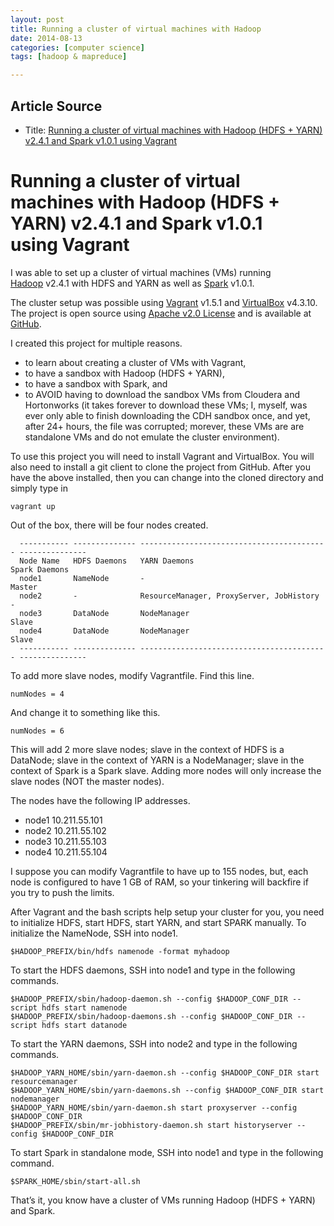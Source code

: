 ```yaml
---
layout: post
title: Running a cluster of virtual machines with Hadoop
date: 2014-08-13
categories: [computer science]
tags: [hadoop & mapreduce]

---
```


## Article Source
* Title: [Running a cluster of virtual machines with Hadoop (HDFS + YARN) v2.4.1 and Spark v1.0.1 using Vagrant](http://vangjee.wordpress.com/2014/08/03/running-a-cluster-of-hadoop-hdfs-yarn-v2-4-1-with-spark-v1-0-1-on-vagrant/)


Running a cluster of virtual machines with Hadoop (HDFS + YARN) v2.4.1 and Spark v1.0.1 using Vagrant
===

I was able to set up a cluster of virtual machines (VMs) running
[Hadoop](http://hadoop.apache.org/) v2.4.1 with HDFS and YARN as well as
[Spark](https://spark.apache.org/) v1.0.1. 

The cluster setup was possible using [Vagrant](http://www.vagrantup.com/) v1.5.1 and
[VirtualBox](https://www.virtualbox.org/) v4.3.10. The project is open
source using [Apache v2.0 License](http://www.apache.org/licenses/LICENSE-2.0.html) and is
available at [GitHub](https://github.com/vangj/vagrant-hadoop-2.4.1-spark-1.0.1). 

I created this project for multiple reasons.

-   to learn about creating a cluster of VMs with Vagrant,
-   to have a sandbox with Hadoop (HDFS + YARN),
-   to have a sandbox with Spark, and
-   to AVOID having to download the sandbox VMs from Cloudera and
    Hortonworks (it takes forever to download these VMs; I, myself, was
    ever only able to finish downloading the CDH sandbox once, and yet,
    after 24+ hours, the file was corrupted; morever, these VMs are are
    standalone VMs and do not emulate the cluster environment).

To use this project you will need to install Vagrant and VirtualBox. You
will also need to install a git client to clone the project from GitHub.
After you have the above installed, then you can change into the cloned
directory and simply type in

``` 
vagrant up
```


 Out of the box, there will be four nodes created.

```
  ----------- -------------- ------------------------------------------ ---------------
  Node Name   HDFS Daemons   YARN Daemons                               Spark Daemons
  node1       NameNode       -                                          Master
  node2       -              ResourceManager, ProxyServer, JobHistory   -
  node3       DataNode       NodeManager                                Slave
  node4       DataNode       NodeManager                                Slave
  ----------- -------------- ------------------------------------------ ---------------
```

To add more slave nodes, modify Vagrantfile. Find this line.

``` 
numNodes = 4
```

And change it to something like this.

``` 
numNodes = 6
```

This will add 2 more slave nodes; slave in the context of HDFS is a
DataNode; slave in the context of YARN is a NodeManager; slave in the
context of Spark is a Spark slave. Adding more nodes will only increase
the slave nodes (NOT the master nodes).

The nodes have the following IP addresses.

-   node1 10.211.55.101
-   node2 10.211.55.102
-   node3 10.211.55.103
-   node4 10.211.55.104

I suppose you can modify Vagrantfile to have up to 155 nodes, but, each
node is configured to have 1 GB of RAM, so your tinkering will backfire
if you try to push the limits.

After Vagrant and the bash scripts help setup your cluster for you, you
need to initialize HDFS, start HDFS, start YARN, and start SPARK
manually. To initialize the NameNode, SSH into node1.

``` 
$HADOOP_PREFIX/bin/hdfs namenode -format myhadoop
```

To start the HDFS daemons, SSH into node1 and type in the following
commands.

``` 
$HADOOP_PREFIX/sbin/hadoop-daemon.sh --config $HADOOP_CONF_DIR --script hdfs start namenode
$HADOOP_PREFIX/sbin/hadoop-daemons.sh --config $HADOOP_CONF_DIR --script hdfs start datanode
```

To start the YARN daemons, SSH into node2 and type in the following
commands.

``` 
$HADOOP_YARN_HOME/sbin/yarn-daemon.sh --config $HADOOP_CONF_DIR start resourcemanager
$HADOOP_YARN_HOME/sbin/yarn-daemons.sh --config $HADOOP_CONF_DIR start nodemanager
$HADOOP_YARN_HOME/sbin/yarn-daemon.sh start proxyserver --config $HADOOP_CONF_DIR
$HADOOP_PREFIX/sbin/mr-jobhistory-daemon.sh start historyserver --config $HADOOP_CONF_DIR
```

To start Spark in standalone mode, SSH into node1 and type in the
following command.

``` 
$SPARK_HOME/sbin/start-all.sh
```

That’s it, you know have a cluster of VMs running Hadoop (HDFS + YARN)
and Spark.

